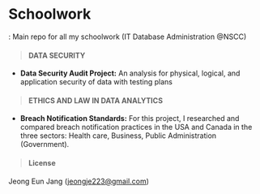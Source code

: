 # Schoolwork
: Main repo for all my schoolwork (IT Database Administration @NSCC)



> #### DATA SECURITY

  * **Data Security Audit Project:** An analysis  for physical, logical, and application security of data with testing plans


> #### ETHICS AND LAW IN DATA ANALYTICS

  - **Breach Notification Standards:** For this project, I researched and compared breach notification practices in the USA and Canada in the three sectors: Health care, Business, Public Administration (Government).



> #### License
Jeong Eun Jang (jeongje223@gmail.com)

